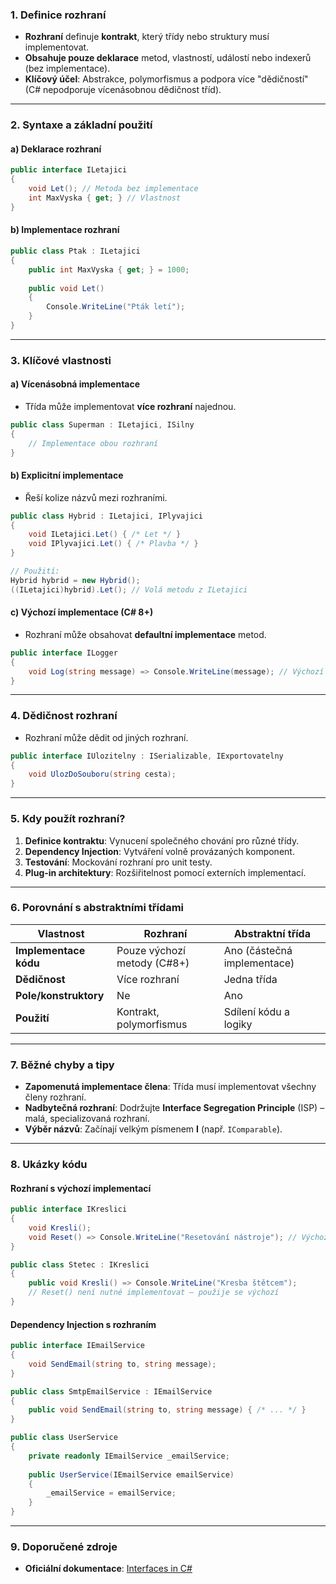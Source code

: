 
### **1. Definice rozhraní**  

- **Rozhraní** definuje **kontrakt**, který třídy nebo struktury musí implementovat.  
- **Obsahuje pouze deklarace** metod, vlastností, událostí nebo indexerů (bez implementace).  
- **Klíčový účel**: Abstrakce, polymorfismus a podpora více "dědičností" (C# nepodporuje vícenásobnou dědičnost tříd).

---

### **2. Syntaxe a základní použití**  

#### **a) Deklarace rozhraní**  

```csharp
public interface ILetajici 
{
    void Let(); // Metoda bez implementace
    int MaxVyska { get; } // Vlastnost
}
```

#### **b) Implementace rozhraní**  

```csharp
public class Ptak : ILetajici 
{
    public int MaxVyska { get; } = 1000;
    
    public void Let() 
    {
        Console.WriteLine("Pták letí");
    }
}
```

---

### **3. Klíčové vlastnosti**  

#### **a) Vícenásobná implementace**  

- Třída může implementovat **více rozhraní** najednou.  
```csharp
public class Superman : ILetajici, ISilny 
{
    // Implementace obou rozhraní
}
```

#### **b) Explicitní implementace**  

- Řeší kolize názvů mezi rozhraními.  
```csharp
public class Hybrid : ILetajici, IPlyvajici 
{
    void ILetajici.Let() { /* Let */ }
    void IPlyvajici.Let() { /* Plavba */ }
}

// Použití:
Hybrid hybrid = new Hybrid();
((ILetajici)hybrid).Let(); // Volá metodu z ILetajici
```

#### **c) Výchozí implementace (C# 8+)**  

- Rozhraní může obsahovat **defaultní implementace** metod.  
```csharp
public interface ILogger 
{
    void Log(string message) => Console.WriteLine(message); // Výchozí kód
}
```

---

### **4. Dědičnost rozhraní**  

- Rozhraní může dědit od jiných rozhraní.  
```csharp
public interface IUlozitelny : ISerializable, IExportovatelny 
{
    void UlozDoSouboru(string cesta);
}
```

---

### **5. Kdy použít rozhraní?**  

1. **Definice kontraktu**: Vynucení společného chování pro různé třídy.  
2. **Dependency Injection**: Vytváření volně provázaných komponent.  
3. **Testování**: Mockování rozhraní pro unit testy.  
4. **Plug-in architektury**: Rozšiřitelnost pomocí externích implementací.

---

### **6. Porovnání s abstraktními třídami**  

| **Vlastnost**          | **Rozhraní**               | **Abstraktní třída**       |  
|-------------------------|----------------------------|----------------------------|  
| **Implementace kódu**   | Pouze výchozí metody (C#8+) | Ano (částečná implementace) |  
| **Dědičnost**           | Více rozhraní              | Jedna třída                |  
| **Pole/konstruktory**   | Ne                         | Ano                        |  
| **Použití**             | Kontrakt, polymorfismus    | Sdílení kódu a logiky      |  

---

### **7. Běžné chyby a tipy**  

- **Zapomenutá implementace člena**: Třída musí implementovat všechny členy rozhraní.  
- **Nadbytečná rozhraní**: Dodržujte **Interface Segregation Principle** (ISP) – malá, specializovaná rozhraní.  
- **Výběr názvů**: Začínají velkým písmenem **I** (např. `IComparable`).  

---

### **8. Ukázky kódu**  

#### **Rozhraní s výchozí implementací**  

```csharp
public interface IKreslici 
{
    void Kresli();
    void Reset() => Console.WriteLine("Resetování nástroje"); // Výchozí kód
}

public class Stetec : IKreslici 
{
    public void Kresli() => Console.WriteLine("Kresba štětcem");
    // Reset() není nutné implementovat – použije se výchozí
}
```

#### **Dependency Injection s rozhraním**  

```csharp
public interface IEmailService 
{
    void SendEmail(string to, string message);
}

public class SmtpEmailService : IEmailService 
{
    public void SendEmail(string to, string message) { /* ... */ }
}

public class UserService 
{
    private readonly IEmailService _emailService;
    
    public UserService(IEmailService emailService) 
    {
        _emailService = emailService;
    }
}
```

---

### **9. Doporučené zdroje** 

- **Oficiální dokumentace**: [Interfaces in C#](https://learn.microsoft.com/cs-cz/dotnet/csharp/language-reference/keywords/interface)  
